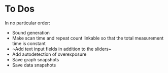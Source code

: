 # To Dos

In no particular order:
 * Sound generation
 * Make scan time and repeat count linkable so that the total measurement
   time is constant
 * ~Add text input fields in addition to the sliders~
 * Add autodetection of overexposure
 * Save graph snapshots
 * Save data snapshots
